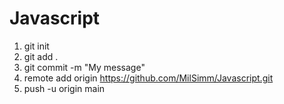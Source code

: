 # Javascript

1. git init
2. git add .
3. git commit -m "My message"
4. remote add origin https://github.com/MilSimm/Javascript.git
5. push -u origin main